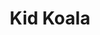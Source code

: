 ---
title: "Kid Koala"
summary: "Eric San , aka Kid Koala, is a Canadian scratch DJ, music producer, theatre producer, film composer, multimedia-performer and visual artist. His career began as a scratch DJ in 1994. Kid Koala works with genres as eclectic as hip hop, ambient, alternative, contemporary classical, blues, classic rock and traditional jazz. He has released 5 solo albums on Ninja Tune, and 3 albums on Arts & Crafts Records, the most recent being Music To Draw To: IO featuring Trixie Whitley. He has also released two award-winning graphic novels: Nufonia Must Fall and Space Cadet. He has collaborated with artists such as Gorillaz, The Slew, Lovage, The Afiara String Quartet, and Deltron 3030 .
Kid Koala has toured with Radiohead, the Beastie Boys, Arcade Fire, Money Mark, A Tribe Called Quest, Mike Patton, DJ Shadow and The Preservation Hall Jazz Band. He has contributed to scores for the films The Great Gatsby, Baby Driver, Scott Pilgrim vs. The World, Men Women and Children, Shaun of the Dead and Looper amongst others. He has composed music for The National Film Board of Canada, the Cartoon Network, Sesame Street and Adult Swim. He has also been commissioned to create music for runway shows for Belgian fashion designer Dries Van Noten.
Kid Koala's live shows range from touring turntable carnivals like Vinyl Vaudeville, to immersive multimedia shows like Nufonia Must Fall, The Storyville Mosquito, Satellite Turntable Orchestra and his Space Cadet Headphone Concert; each of which express his unique form of storytelling with music, animation, film and interactive entertainment.
Kid Koala has toured 6 continents and lives with his wife and two daughters in Montreal, Canada."
image: "kid-koala.jpg"
apple_music_artist_url: "https://music.apple.com/gb/artist/kid-koala/3629510"
wikipedia_url: "https://en.wikipedia.org/wiki/Kid_Koala"
---